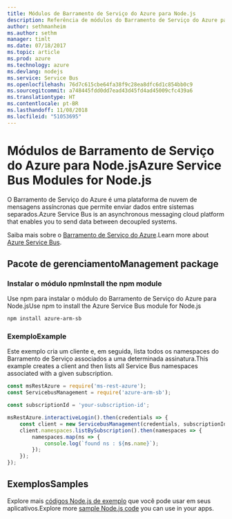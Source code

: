 ```yaml
---
title: Módulos de Barramento de Serviço do Azure para Node.js
description: Referência de módulos do Barramento de Serviço do Azure para Node.js
author: sethmanheim
ms.author: sethm
manager: timlt
ms.date: 07/18/2017
ms.topic: article
ms.prod: azure
ms.technology: azure
ms.devlang: nodejs
ms.service: Service Bus
ms.openlocfilehash: 76d7c615cbe64fa38f9c28ea8dfc6d1c854bb0c9
ms.sourcegitcommit: a748445fdd0dd7ead43d45fd4ad45009cfc439a6
ms.translationtype: HT
ms.contentlocale: pt-BR
ms.lasthandoff: 11/08/2018
ms.locfileid: "51053695"
---
```

# <a name="azure-service-bus-modules-for-nodejs"></a><span data-ttu-id="a1a54-103">Módulos de Barramento de Serviço do Azure para Node.js</span><span class="sxs-lookup"><span data-stu-id="a1a54-103">Azure Service Bus Modules for Node.js</span></span>

<span data-ttu-id="a1a54-104">O Barramento de Serviço do Azure é uma plataforma de nuvem de mensagens assíncronas que permite enviar dados entre sistemas separados.</span><span class="sxs-lookup"><span data-stu-id="a1a54-104">Azure Service Bus is an asynchronous messaging cloud platform that enables you to send data between decoupled systems.</span></span>

<span data-ttu-id="a1a54-105">Saiba mais sobre o [Barramento de Serviço do Azure](https://docs.microsoft.com/azure/service-bus-messaging/service-bus-messaging-overview).</span><span class="sxs-lookup"><span data-stu-id="a1a54-105">Learn more about [Azure Service Bus](https://docs.microsoft.com/azure/service-bus-messaging/service-bus-messaging-overview).</span></span>

## <a name="management-package"></a><span data-ttu-id="a1a54-106">Pacote de gerenciamento</span><span class="sxs-lookup"><span data-stu-id="a1a54-106">Management package</span></span>

### <a name="install-the-npm-module"></a><span data-ttu-id="a1a54-107">Instalar o módulo npm</span><span class="sxs-lookup"><span data-stu-id="a1a54-107">Install the npm module</span></span>

<span data-ttu-id="a1a54-108">Use npm para instalar o módulo do Barramento de Serviço do Azure para Node.js</span><span class="sxs-lookup"><span data-stu-id="a1a54-108">Use npm to install the Azure Service Bus module for Node.js</span></span>

```bash
npm install azure-arm-sb
```

### <a name="example"></a><span data-ttu-id="a1a54-109">Exemplo</span><span class="sxs-lookup"><span data-stu-id="a1a54-109">Example</span></span>

<span data-ttu-id="a1a54-110">Este exemplo cria um cliente e, em seguida, lista todos os namespaces do Barramento de Serviço associados a uma determinada assinatura.</span><span class="sxs-lookup"><span data-stu-id="a1a54-110">This example creates a client and then lists all Service Bus namespaces associated with a given subscription.</span></span>

```javascript
const msRestAzure = require('ms-rest-azure');
const ServicebusManagement = require('azure-arm-sb');

const subscriptionId = 'your-subscription-id';

msRestAzure.interactiveLogin().then(credentials => {
    const client = new ServicebusManagement(credentials, subscriptionId);
    client.namespaces.listBySubscription().then(namespaces => {
        namespaces.map(ns => {
            console.log(`found ns : ${ns.name}`);
        });
    });
});
```

## <a name="samples"></a><span data-ttu-id="a1a54-111">Exemplos</span><span class="sxs-lookup"><span data-stu-id="a1a54-111">Samples</span></span>

<span data-ttu-id="a1a54-112">Explore mais [códigos Node.js de exemplo](https://azure.microsoft.com/resources/samples/?platform=nodejs) que você pode usar em seus aplicativos.</span><span class="sxs-lookup"><span data-stu-id="a1a54-112">Explore more [sample Node.js code](https://azure.microsoft.com/resources/samples/?platform=nodejs) you can use in your apps.</span></span>

